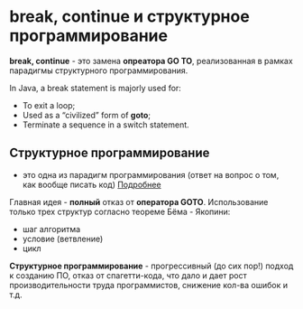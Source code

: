 # break, continue и структурное программирование

**break, continue** - это замена **опреатора GO TO**,
реализованная в рамках парадигмы структурного программирования.

In Java, a break statement is majorly used for:
- To exit a loop;
- Used as a “civilized” form of **goto**;
- Terminate a sequence in a switch statement.

## Структурное программирование
- это одна из парадигм программирования (ответ на вопрос о том, 
как вообще писать код)
[Подробнее](https://ru.wikipedia.org/wiki/%D0%A1%D1%82%D1%80%D1%83%D0%BA%D1%82%D1%83%D1%80%D0%BD%D0%BE%D0%B5_%D0%BF%D1%80%D0%BE%D0%B3%D1%80%D0%B0%D0%BC%D0%BC%D0%B8%D1%80%D0%BE%D0%B2%D0%B0%D0%BD%D0%B8%D0%B5)

Главная идея - **полный** отказ от **оператора GOTO**.
Использование только трех структур согласно теореме Бёма - Якопини:
- шаг алгоритма
- условие (ветвление)
- цикл

**Структурное программирование** - прогрессивный (до сих пор!) подход к созданию ПО, 
отказ от спагетти-кода, что дало и дает рост производительности труда 
программистов, снижение кол-ва ошибок и т.д.

